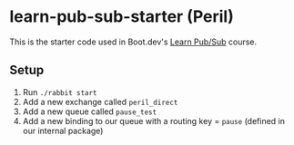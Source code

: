 # learn-pub-sub-starter (Peril)

This is the starter code used in Boot.dev's [Learn Pub/Sub](https://learn.boot.dev/learn-pub-sub) course.

## Setup

1. Run `./rabbit start`
2. Add a new exchange called `peril_direct`
3. Add a new queue called `pause_test`
4. Add a new binding to our queue with a routing key = `pause` (defined in our internal package)
